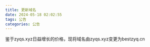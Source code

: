 ```yaml
---
title: 更新域名
date: 2024-05-18 02:02:55
tags: 公告
categories: 公告
---
```

鉴于zyqs.xyz日益增长的价格，现将域名由zyqs.xyz变更为bestzyq.cn